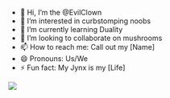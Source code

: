 - 👋 Hi, I’m the @EvilClown
- 👀 I’m interested in curbstomping noobs
- 🌱 I’m currently learning Duality
- 💞️ I’m looking to collaborate on mushrooms
- 📫 How to reach me: Call out my [Name]
- 😄 Pronouns: Us/We
- ⚡ Fun fact: My Jynx is my [Life]

<img src="https://s3.amazonaws.com/image-products/82939/82939-1024.jpg"></img>

<!---
HackerJonaleen/HackerJonaleen is a ✨ special ✨ repository because its `README.md` (this file) appears on your GitHub profile.
You can click the Preview link to take a look at your changes.
--->
